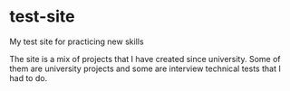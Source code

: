 # test-site
My test site for practicing new skills

The site is a mix of projects that I have created since university. Some of them are university projects and some are interview technical tests that I had to do.
